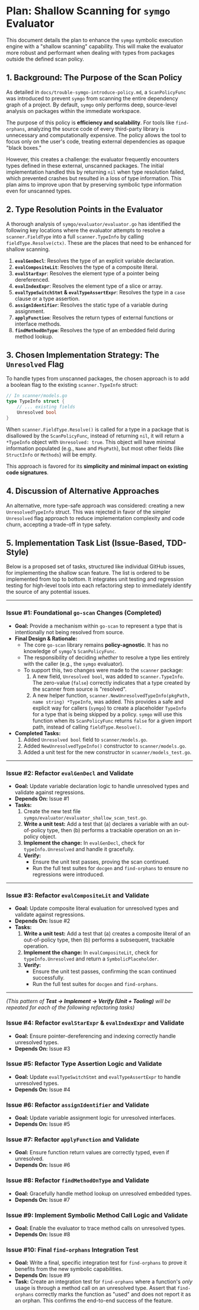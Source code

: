 # Plan: Shallow Scanning for `symgo` Evaluator

This document details the plan to enhance the `symgo` symbolic execution engine with a "shallow scanning" capability. This will make the evaluator more robust and performant when dealing with types from packages outside the defined scan policy.

## 1. Background: The Purpose of the Scan Policy

As detailed in `docs/trouble-symgo-introduce-policy.md`, a `ScanPolicyFunc` was introduced to prevent `symgo` from scanning the entire dependency graph of a project. By default, `symgo` only performs deep, source-level analysis on packages within the immediate workspace.

The purpose of this policy is **efficiency and scalability**. For tools like `find-orphans`, analyzing the source code of every third-party library is unnecessary and computationally expensive. The policy allows the tool to focus only on the user's code, treating external dependencies as opaque "black boxes."

However, this creates a challenge: the evaluator frequently encounters types defined in these external, unscanned packages. The initial implementation handled this by returning `nil` when type resolution failed, which prevented crashes but resulted in a loss of type information. This plan aims to improve upon that by preserving symbolic type information even for unscanned types.

## 2. Type Resolution Points in the Evaluator

A thorough analysis of `symgo/evaluator/evaluator.go` has identified the following key locations where the evaluator attempts to resolve a `scanner.FieldType` into a full `scanner.TypeInfo` by calling `fieldType.Resolve(ctx)`. These are the places that need to be enhanced for shallow scanning.

1.  **`evalGenDecl`**: Resolves the type of an explicit variable declaration.
2.  **`evalCompositeLit`**: Resolves the type of a composite literal.
3.  **`evalStarExpr`**: Resolves the element type of a pointer being dereferenced.
4.  **`evalIndexExpr`**: Resolves the element type of a slice or array.
5.  **`evalTypeSwitchStmt` & `evalTypeAssertExpr`**: Resolves the type in a `case` clause or a type assertion.
6.  **`assignIdentifier`**: Resolves the static type of a variable during assignment.
7.  **`applyFunction`**: Resolves the return types of external functions or interface methods.
8.  **`findMethodOnType`**: Resolves the type of an embedded field during method lookup.

## 3. Chosen Implementation Strategy: The `Unresolved` Flag

To handle types from unscanned packages, the chosen approach is to add a boolean flag to the existing `scanner.TypeInfo` struct:

```go
// In scanner/models.go
type TypeInfo struct {
    // ... existing fields
    Unresolved bool
}
```

When `scanner.FieldType.Resolve()` is called for a type in a package that is disallowed by the `ScanPolicyFunc`, instead of returning `nil`, it will return a `*TypeInfo` object with `Unresolved: true`. This object will have minimal information populated (e.g., `Name` and `PkgPath`), but most other fields (like `StructInfo` or `Methods`) will be empty.

This approach is favored for its **simplicity and minimal impact on existing code signatures**.

## 4. Discussion of Alternative Approaches

An alternative, more type-safe approach was considered: creating a new `UnresolvedTypeInfo` struct. This was rejected in favor of the simpler `Unresolved` flag approach to reduce implementation complexity and code churn, accepting a trade-off in type safety.

## 5. Implementation Task List (Issue-Based, TDD-Style)

Below is a proposed set of tasks, structured like individual GitHub issues, for implementing the shallow scan feature. The list is ordered to be implemented from top to bottom. It integrates unit testing and regression testing for high-level tools into each refactoring step to immediately identify the source of any potential issues.

---
### **Issue #1: Foundational `go-scan` Changes (Completed)**
*   **Goal:** Provide a mechanism within `go-scan` to represent a type that is intentionally not being resolved from source.
*   **Final Design & Rationale:**
    *   The core `go-scan` library remains **policy-agnostic**. It has no knowledge of `symgo`'s `ScanPolicyFunc`.
    *   The responsibility of deciding *whether* to resolve a type lies entirely with the caller (e.g., the `symgo` evaluator).
    *   To support this, two changes were made to the `scanner` package:
        1.  A new field, `Unresolved bool`, was added to `scanner.TypeInfo`. The zero-value (`false`) correctly indicates that a type created by the scanner from source is "resolved".
        2.  A new helper function, `scanner.NewUnresolvedTypeInfo(pkgPath, name string) *TypeInfo`, was added. This provides a safe and explicit way for callers (`symgo`) to create a placeholder `TypeInfo` for a type that is being skipped by a policy. `symgo` will use this function when its `ScanPolicyFunc` returns `false` for a given import path, instead of calling `fieldType.Resolve()`.
*   **Completed Tasks:**
    1.  Added `Unresolved bool` field to `scanner/models.go`.
    2.  Added `NewUnresolvedTypeInfo()` constructor to `scanner/models.go`.
    3.  Added a unit test for the new constructor in `scanner/models_test.go`.

---
### **Issue #2: Refactor `evalGenDecl` and Validate**
*   **Goal:** Update variable declaration logic to handle unresolved types and validate against regressions.
*   **Depends On:** Issue #1
*   **Tasks:**
    1.  Create the new test file `symgo/evaluator/evaluator_shallow_scan_test.go`.
    2.  **Write a unit test:** Add a test that (a) declares a variable with an out-of-policy type, then (b) performs a trackable operation on an in-policy object.
    3.  **Implement the change:** In `evalGenDecl`, check for `typeInfo.Unresolved` and handle it gracefully.
    4.  **Verify:**
        *   Ensure the unit test passes, proving the scan continued.
        *   Run the full test suites for `docgen` and `find-orphans` to ensure no regressions were introduced.

---
### **Issue #3: Refactor `evalCompositeLit` and Validate**
*   **Goal:** Update composite literal evaluation for unresolved types and validate against regressions.
*   **Depends On:** Issue #2
*   **Tasks:**
    1.  **Write a unit test:** Add a test that (a) creates a composite literal of an out-of-policy type, then (b) performs a subsequent, trackable operation.
    2.  **Implement the change:** In `evalCompositeLit`, check for `typeInfo.Unresolved` and return a `SymbolicPlaceholder`.
    3.  **Verify:**
        *   Ensure the unit test passes, confirming the scan continued successfully.
        *   Run the full test suites for `docgen` and `find-orphans`.

---
*(This pattern of **Test -> Implement -> Verify (Unit + Tooling)** will be repeated for each of the following refactoring tasks)*

### **Issue #4: Refactor `evalStarExpr` & `evalIndexExpr` and Validate**
*   **Goal:** Ensure pointer-dereferencing and indexing correctly handle unresolved types.
*   **Depends On:** Issue #3

### **Issue #5: Refactor Type Assertion Logic and Validate**
*   **Goal:** Update `evalTypeSwitchStmt` and `evalTypeAssertExpr` to handle unresolved types.
*   **Depends On:** Issue #4

### **Issue #6: Refactor `assignIdentifier` and Validate**
*   **Goal:** Update variable assignment logic for unresolved interfaces.
*   **Depends On:** Issue #5

### **Issue #7: Refactor `applyFunction` and Validate**
*   **Goal:** Ensure function return values are correctly typed, even if unresolved.
*   **Depends On:** Issue #6

### **Issue #8: Refactor `findMethodOnType` and Validate**
*   **Goal:** Gracefully handle method lookup on unresolved embedded types.
*   **Depends On:** Issue #7

### **Issue #9: Implement Symbolic Method Call Logic and Validate**
*   **Goal:** Enable the evaluator to trace method calls on unresolved types.
*   **Depends On:** Issue #8

### **Issue #10: Final `find-orphans` Integration Test**
*   **Goal:** Write a final, specific integration test for `find-orphans` to prove it benefits from the new symbolic capabilities.
*   **Depends On:** Issue #9
*   **Task:** Create an integration test for `find-orphans` where a function's *only* usage is through a method call on an unresolved type. Assert that `find-orphans` correctly marks the function as "used" and does not report it as an orphan. This confirms the end-to-end success of the feature.
